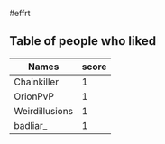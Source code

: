 #effrt
## Table of people who liked
Names | score
--- | ---
Chainkiller | 1
OrionPvP | 1
Weirdillusions | 1
badliar_ | 1
